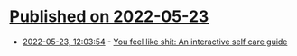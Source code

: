 # [Published on 2022-05-23](index.md)

* [2022-05-23, 12:03:54](https://news.ycombinator.com/item?id=31477936) - [You feel like shit: An interactive self care guide](https://philome.la/jace_harr/you-feel-like-shit-an-interactive-self-care-guide/play/index.html)
